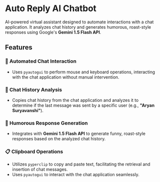 # Auto Reply AI Chatbot

AI-powered virtual assistant designed to automate interactions with a chat application. It analyzes chat history and generates humorous, roast-style responses using Google's **Gemini 1.5 Flash API**.

## Features

### 🔄 Automated Chat Interaction
- Uses `pyautogui` to perform mouse and keyboard operations, interacting with the chat application without manual intervention.

### 📜 Chat History Analysis
- Copies chat history from the chat application and analyzes it to determine if the last message was sent by a specific user (e.g., **"Aryan Suryavanshi"**).

### 🤣 Humorous Response Generation
- Integrates with **Gemini 1.5 Flash API** to generate funny, roast-style responses based on the analyzed chat history.

### 📋 Clipboard Operations
- Utilizes `pyperclip` to copy and paste text, facilitating the retrieval and insertion of chat messages.
- Uses `pyautogui` to interact with the chat application seamlessly.
